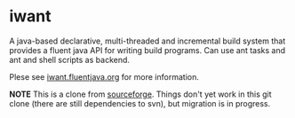 # iwant
A java-based declarative, multi-threaded and incremental build system that provides a fluent java API for writing build programs.
Can use ant tasks and ant and shell scripts as backend.

Plese see [iwant.fluentjava.org](http://iwant.fluentjava.org) for more information.

**NOTE** This is a clone from [sourceforge](http://iwant.sourceforge.net). Things don't yet work in this git clone (there are still dependencies to svn), but migration is in progress.

